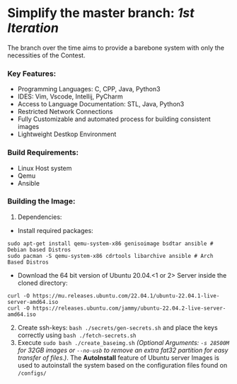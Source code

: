 # Simplify the master branch: *1st Iteration*
The branch over the time aims to provide a barebone system with only the necessities of the Contest.

### Key Features:
* Programming Languages: C, CPP, Java, Python3
* IDES: Vim, Vscode, Intellij, PyCharm
* Access to Language Documentation: STL, Java, Python3
* Restricted Network Connections
* Fully Customizable and automated process for building consistent images
* Lightweight Destkop Environment

### Build Requirements:
* Linux Host system
* Qemu
* Ansible

### Building the Image:
1. Dependencies:
  * Install required packages:
  ```
  sudo apt-get install qemu-system-x86 genisoimage bsdtar ansible # Debian based Distros
  sudo pacman -S qemu-system-x86 cdrtools libarchive ansible # Arch Based Distros

  ```
  * Download the 64 bit version of Ubuntu 20.04.<1 or 2> Server inside the cloned directory:
  ```
  curl -O https://mu.releases.ubuntu.com/22.04.1/ubuntu-22.04.1-live-server-amd64.iso
  curl -O https://releases.ubuntu.com/jammy/ubuntu-22.04.2-live-server-amd64.iso
  ```
2. Create ssh-keys: `bash ./secrets/gen-secrets.sh` and place the keys correctly using `bash ./fetch-secrets.sh`
3. Execute `sudo bash ./create_baseimg.sh` *(Optional Arguments: `-s 28500M` for 32GB images or `--no-usb` to remove an extra fat32 partition for easy transfer of files.)*. The **AutoInstall** feature of Ubuntu server Images is used to autoinstall the system based on the configuration files found on `/configs/`
